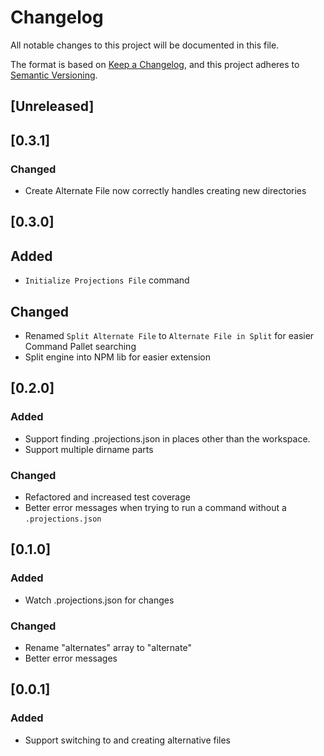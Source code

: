 # Changelog

All notable changes to this project will be documented in this file.

The format is based on [Keep a Changelog](https://keepachangelog.com/en/1.0.0/),
and this project adheres to [Semantic Versioning](https://semver.org/spec/v2.0.0.html).

## [Unreleased]

## [0.3.1]

### Changed

- Create Alternate File now correctly handles creating new directories

## [0.3.0]

## Added

- `Initialize Projections File` command

## Changed

- Renamed `Split Alternate File` to `Alternate File in Split` for easier Command Pallet searching
- Split engine into NPM lib for easier extension

## [0.2.0]

### Added

- Support finding .projections.json in places other than the workspace.
- Support multiple dirname parts

### Changed

- Refactored and increased test coverage
- Better error messages when trying to run a command without a `.projections.json`

## [0.1.0]

### Added

- Watch .projections.json for changes

### Changed

- Rename "alternates" array to "alternate"
- Better error messages

## [0.0.1]

### Added

- Support switching to and creating alternative files
